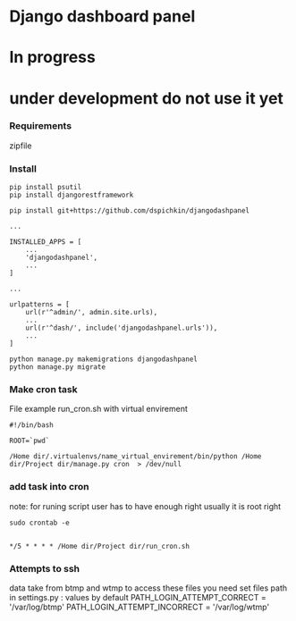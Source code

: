 Django dashboard panel
======================

# In progress 
# under development do not use it yet


### Requirements

zipfile


### Install


```
pip install psutil
pip install djangorestframework

pip install git+https://github.com/dspichkin/djangodashpanel

...

INSTALLED_APPS = [
    ...
    'djangodashpanel',
    ...
]

...

urlpatterns = [
    url(r'^admin/', admin.site.urls),
    ...
    url(r'^dash/', include('djangodashpanel.urls')),
    ...
]
```

```
python manage.py makemigrations djangodashpanel
python manage.py migrate

```


### Make cron task

File example run_cron.sh with virtual envirement

```
#!/bin/bash

ROOT=`pwd`

/Home dir/.virtualenvs/name_virtual_envirement/bin/python /Home dir/Project dir/manage.py cron  > /dev/null

```

### add task into cron
note: for runing script user has to have enough right usually it is root right

```
sudo crontab -e


*/5 * * * * /Home dir/Project dir/run_cron.sh
```

### Attempts to ssh

data take from btmp and wtmp
to access these files you need set files path in settings.py :
values by default
PATH_LOGIN_ATTEMPT_CORRECT = '/var/log/btmp'
PATH_LOGIN_ATTEMPT_INCORRECT = '/var/log/wtmp'




